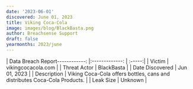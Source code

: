 ```yaml
---
date: '2023-06-01'
discovered: June 01, 2023
title: Viking Coca-Cola
image: images/blog/BlackBasta.png
author: Breachsense Support
draft: false
yearmonths: 2023/june
---
```


| Data Breach Report------------:     |:-------------:    | :-----:|
| Victim      | vikingcocacola.com      | 
| Threat Actor      | BlackBasta      | 
| Date Discovered      | Jun 01, 2023      | 
| Description      | Viking Coca-Cola offers bottles, cans and distributes Coca-Cola Products.      | 
| Leak Size      | Unknown      | 

